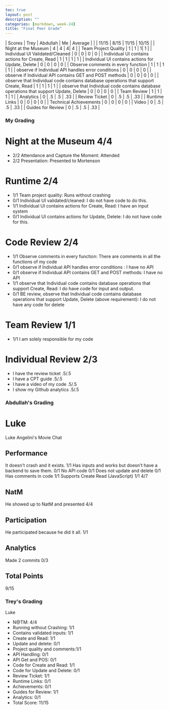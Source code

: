 ```yaml
---
toc: true
layout: post
description: ""
categories: [markdown, week-24]
title: "Final Peer Grade"
---
```


| Scores | Trey | Abdullah | Me | Average |
| | 11/15 | 8/15 | 11/15 | 10/15 |
| Night at the Museum | 4 | 4 | 4| 4 |
| Team Project Quality | 1 | 1 | 1| 1 |
| Individual UI Validated/Cleaned | 0 | 0 | 0 | 0 |
| Individual UI contains actions for Create, Read | 1 | 1 | 1 | 1 |
| Individual UI contains actions for Update, Delete | 0 | 0 | 0 | 0 |
| Observe comments in every function | 1 | 1 | 1 | 1 |
| observe if  Individual API handles error conditions | 0 | 0 | 0 | 0 |
| observe if Individual API contains GET and POST methods | 0 | 0 | 0 | 0 |
| observe that Individual code contains database operations that support Create, Read | 1 | 1 | 1 | 1 |
| observe that Individual code contains database operations that support Update, Delete | 0 | 0 | 0 | 0 |
| Team Review | 1 | 1 | 1 | 1 |
| Analytics | 0 | .5 | .5 | .33 |
| Review Ticket | 0 | .5 | .5 | .33 |
| Runtime Links | 0 | 0 | 0 | 0 |
| Technical Achievements | 0 | 0 | 0 | 0 |
| Video | 0 | .5 | .5 | .33 |
| Guides for Review | 0 | .5 | .5 | .33 |

### My Grading

# Night at the Museum 4/4

* 2/2 Attendance and Capture the Moment: Attended
* 2/2 Presentation: Presented to Mortenson

# Runtime 2/4

* 1/1 Team project quality: Runs without crashing
* 0/1 Individual UI validated/cleaned: I do not have code to do this.
* 1/1 Individual UI contains actions for Create, Read: I have an input system
* 0/1 Individual UI contains actions for Update, Delete: I do not have code for this.

# Code Review 2/4

* 1/1 Observe comments in every function: There are comments in all the functions of my code
* 0/1 observe if  Individual API handles error conditions : I have no API
* 0/1 observe if Individual API contains GET and POST methods: I have no API
* 1/1 observe that Individual code contains database operations that support Create, Read: I do have code for input and output.
* 0/1 BE review, observe that Individual code contains database operations that support Update, Delete (above requirement): I do not have any code for delete

# Team Review 1/1
* 1/1 I am solely responsible for my code

# Individual Review 2/3
* I have the review ticket .5/.5
* I have a CPT guide .5/.5
* I have a video of my code .5/.5
* I show my Github analytics .5/.5

### Abdullah's Grading

# Luke
Luke Angelini's Movie Chat
## Performance
It doesn't crash and it exists. 1/1
Has inputs and works but doesn't have a backend to save them. 0/1
No API code 0/1
Does not update and delete 0/1
Has comments in code 1/1
Supports Create Read (JavaScript) 1/1
4/7
## NatM
He showed up to NatM and presented 4/4
## Participation
He participated because he did it all. 1/1
## Analytics
Made 2 commits 0/3
## Total Points
9/15

### Trey's Grading

Luke
- N@TM: 4/4
- Running without Crashing: 1/1
- Contains validated inputs: 1/1
- Create and Read: 1/1
- Update and delete: 0/1
- Project quality and comments:1/1
- API Handling: 0/1
- API Get and POS: 0/1
- Code for Create and Read: 1/1
- Code for Update and Delete: 0/1
- Review Ticket: 1/1
- Runtime Links: 0/1
- Achievements: 0/1
- Guides for Review: 1/1
- Analytics: 0/1
- Total Score: 11/15

